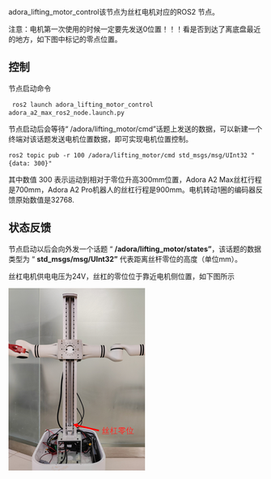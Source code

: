 adora_lifting_motor_control该节点为丝杠电机对应的ROS2 节点。

注意：电机第一次使用的时候一定要先发送0位置！！！看是否到达了离底盘最近的地方，如下图中标记的零点位置。

## 控制

节点启动命令

```
 ros2 launch adora_lifting_motor_control adora_a2_max_ros2_node.launch.py
```

节点启动后会等待“ /adora/lifting_motor/cmd”话题上发送的数据，可以新建一个终端对该话题发送电机位置数据，即可实现电机位置控制。

```
ros2 topic pub -r 100 /adora/lifting_motor/cmd std_msgs/msg/UInt32 "{data: 300}"
```

其中数值 300 表示运动到相对于零位升高300mm位置，Adora A2 Max丝杠行程是700mm，Adora A2 Pro机器人的丝杠行程是900mm。电机转动1圈的编码器反馈原始数值是32768.

## 状态反馈

节点启动以后会向外发一个话题 “ **/adora/lifting_motor/states”**，该话题的数据类型为 “ **std_msgs/msg/UInt32”**  代表距离丝杆零位的高度（单位mm）。

丝杠电机供电电压为24V，丝杠的零位位于靠近电机侧位置，如下图所示

<img src="reference/lifting_fig1.png" alt="lifting_fig1" style="zoom:50%;" />
